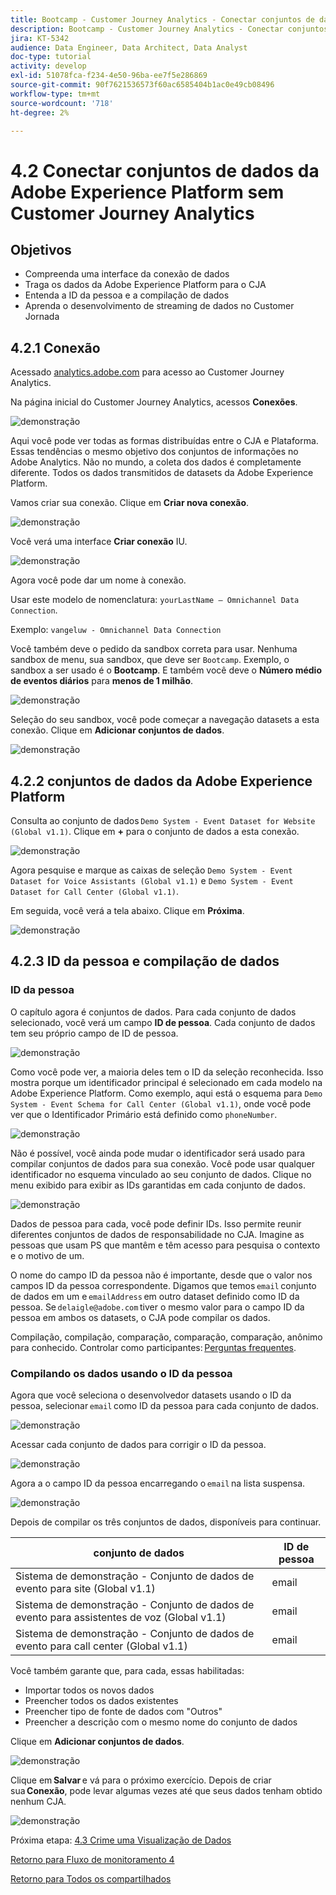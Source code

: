 ```yaml
---
title: Bootcamp - Customer Journey Analytics - Conectar conjuntos de dados Adobe Experience Platform no Customer Journey Analytics - Brasil
description: Bootcamp - Customer Journey Analytics - Conectar conjuntos de dados Adobe Experience Platform no Customer Journey Analytics - Brasil
jira: KT-5342
audience: Data Engineer, Data Architect, Data Analyst
doc-type: tutorial
activity: develop
exl-id: 51078fca-f234-4e50-96ba-ee7f5e286869
source-git-commit: 90f7621536573f60ac6585404b1ac0e49cb08496
workflow-type: tm+mt
source-wordcount: '718'
ht-degree: 2%

---
```


# 4.2 Conectar conjuntos de dados da Adobe Experience Platform sem Customer Journey Analytics

## Objetivos

- Compreenda uma interface da conexão de dados
- Traga os dados da Adobe Experience Platform para o CJA
- Entenda a ID da pessoa e a compilação de dados
- Aprenda o desenvolvimento de streaming de dados no Customer Jornada

## 4.2.1 Conexão

Acessado [analytics.adobe.com](https://analytics.adobe.com) para acesso ao Customer Journey Analytics.

Na página inicial do Customer Journey Analytics, acessos **Conexões**.

![demonstração](./images/cja2.png)

Aqui você pode ver todas as formas distribuídas entre o CJA e Plataforma. Essas tendências o mesmo objetivo dos conjuntos de informações no Adobe Analytics. Não no mundo, a coleta dos dados é completamente diferente. Todos os dados transmitidos de datasets da Adobe Experience Platform.

Vamos criar sua conexão. Clique em **Criar nova conexão**.

![demonstração](./images/cja4.png)

Você verá uma interface **Criar conexão** IU.

![demonstração](./images/cja5.png)

Agora você pode dar um nome à conexão.

Usar este modelo de nomenclatura: `yourLastName – Omnichannel Data Connection`.

Exemplo: `vangeluw - Omnichannel Data Connection`

Você também deve o pedido da sandbox correta para usar. Nenhuma sandbox de menu, sua sandbox, que deve ser `Bootcamp`. Exemplo, o sandbox a ser usado é o **Bootcamp**. E também você deve o **Número médio de eventos diários** para **menos de 1 milhão**.

![demonstração](./images/cjasb.png)

Seleção do seu sandbox, você pode começar a navegação datasets a esta conexão. Clique em **Adicionar conjuntos de dados**.

![demonstração](./images/cjasb1.png)

## 4.2.2 conjuntos de dados da Adobe Experience Platform

Consulta ao conjunto de dados `Demo System - Event Dataset for Website (Global v1.1)`. Clique em **+** para o conjunto de dados a esta conexão.

![demonstração](./images/cja7.png)

Agora pesquise e marque as caixas de seleção `Demo System - Event Dataset for Voice Assistants (Global v1.1)` e `Demo System - Event Dataset for Call Center (Global v1.1)`.

Em seguida, você verá a tela abaixo. Clique em **Próxima**.

![demonstração](./images/cja9.png)

## 4.2.3 ID da pessoa e compilação de dados

### ID da pessoa

O capítulo agora é conjuntos de dados. Para cada conjunto de dados selecionado, você verá um campo **ID de pessoa**. Cada conjunto de dados tem seu próprio campo de ID de pessoa.

![demonstração](./images/cja11.png)

Como você pode ver, a maioria deles tem o ID da seleção reconhecida. Isso mostra porque um identificador principal é selecionado em cada modelo na Adobe Experience Platform. Como exemplo, aqui está o esquema para `Demo System - Event Schema for Call Center (Global v1.1)`, onde você pode ver que o Identificador Primário está definido como `phoneNumber`.

![demonstração](./images/cja13.png)

Não é possível, você ainda pode mudar o identificador será usado para compilar conjuntos de dados para sua conexão. Você pode usar qualquer identificador no esquema vinculado ao seu conjunto de dados. Clique no menu exibido para exibir as IDs garantidas em cada conjunto de dados.

![demonstração](./images/cja14.png)

Dados de pessoa para cada, você pode definir IDs. Isso permite reunir diferentes conjuntos de dados de responsabilidade no CJA. Imagine as pessoas que usam PS que mantêm e têm acesso para pesquisa o contexto e o motivo de um.

O nome do campo ID da pessoa não é importante, desde que o valor nos campos ID da pessoa correspondente. Digamos que temos `email` conjunto de dados em um e `emailAddress` em outro dataset definido como ID da pessoa. Se `delaigle@adobe.com` tiver o mesmo valor para o campo ID da pessoa em ambos os datasets, o CJA pode compilar os dados.

Compilação, compilação, comparação, comparação, comparação, anônimo para conhecido. Controlar como participantes: [Perguntas frequentes](https://experienceleague.adobe.com/docs/analytics-platform/using/cja-overview/cja-faq.html?lang=pt-BR).


### Compilando os dados usando o ID da pessoa

Agora que você seleciona o desenvolvedor datasets usando o ID da pessoa, selecionar `email` como ID da pessoa para cada conjunto de dados.

![demonstração](./images/cja15.png)

Acessar cada conjunto de dados para corrigir o ID da pessoa.

![demonstração](./images/cja12a.png)

Agora a o campo ID da pessoa encarregando o `email` na lista suspensa.

![demonstração](./images/cja17.png)

Depois de compilar os três conjuntos de dados, disponíveis para continuar.

| conjunto de dados | ID de pessoa |
| ----------------- |-------------| 
| Sistema de demonstração - Conjunto de dados de evento para site (Global v1.1) | email |
| Sistema de demonstração - Conjunto de dados de evento para assistentes de voz (Global v1.1) | email |
| Sistema de demonstração - Conjunto de dados de evento para call center (Global v1.1) | email |

Você também garante que, para cada, essas habilitadas:

- Importar todos os novos dados
- Preencher todos os dados existentes
- Preencher tipo de fonte de dados com &quot;Outros&quot;
- Preencher a descrição com o mesmo nome do conjunto de dados

Clique em **Adicionar conjuntos de dados**.

![demonstração](./images/cja16.png)

Clique em **Salvar** e vá para o próximo exercício. Depois de criar sua **Conexão**, pode levar algumas vezes até que seus dados tenham obtido nenhum CJA.

![demonstração](./images/cja20.png)

Próxima etapa: [4.3 Crime uma Visualização de Dados](./ex3.md)

[Retorno para Fluxo de monitoramento 4](./uc4.md)

[Retorno para Todos os compartilhados](./../../overview.md)
